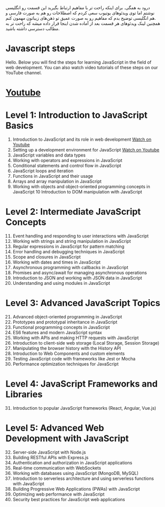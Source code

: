 درود به همگی. برای اینکه راحت تر با مفاهیم ارتباط بگیرید این قسمت رو انگلیسی نوشتم اما توی ویدئوهای یوتیوب سعی کردم که اصطلاحات رو هم به صورت فارسی و هم انگلیسی توضیح بدم که مفاهیم رو به صورت عمیق تو ذهن‌های زیباتون مهمون کنم.   
همچنین لینک ویدئوهای هر قسمت بعد از آماده شدن اینجا قرار داده میشه که راحت تر به مطالب دسترسی داشته باشید.   

# Javascript steps

Hello. Below you will find the steps for learning JavaScript in the field of web development. You can also watch video tutorials of these steps on our YouTube channel.

# [Youtube](https://www.youtube.com/@sadeghSourceCode)

# Level 1: Introduction to JavaScript Basics

1. Introduction to JavaScript and its role in web development  [Watch on Youtube](https://youtu.be/5tdjTqYbvv4)
2. Setting up a development environment for JavaScript [Watch on Youtube](https://youtu.be/5tdjTqYbvv4)
3. JavaScript variables and data types
4. Working with operators and expressions in JavaScript
5. Conditional statements and control flow in JavaScript
6. JavaScript loops and iteration
7. Functions in JavaScript and their usage
8. Arrays and array manipulation in JavaScript
9. Working with objects and object-oriented programming concepts in JavaScript
10 Introduction to DOM manipulation with JavaScript

# Level 2: Intermediate JavaScript Concepts

11. Event handling and responding to user interactions with JavaScript
12. Working with strings and string manipulation in JavaScript
13. Regular expressions in JavaScript for pattern matching
14. Error handling and debugging techniques in JavaScript
15. Scope and closures in JavaScript
16. Working with dates and times in JavaScript
17. Asynchronous programming with callbacks in JavaScript
18. Promises and async/await for managing asynchronous operations
19. Introduction to JSON and working with JSON data in JavaScript
20. Understanding and using modules in JavaScript

# Level 3: Advanced JavaScript Topics

21. Advanced object-oriented programming in JavaScript
22. Prototypes and prototypal inheritance in JavaScript
23. Functional programming concepts in JavaScript
24. ES6 features and modern JavaScript syntax
25. Working with APIs and making HTTP requests with JavaScript
26. Introduction to client-side web storage (Local Storage, Session Storage)
27. Manipulating the browser history with the History API
28. Introduction to Web Components and custom elements
29. Testing JavaScript code with frameworks like Jest or Mocha
30. Performance optimization techniques for JavaScript

# Level 4: JavaScript Frameworks and Libraries

31. Introduction to popular JavaScript frameworks (React, Angular, Vue.js)

# Level 5: Advanced Web Development with JavaScript

32. Server-side JavaScript with Node.js
33. Building RESTful APIs with Express.js
34. Authentication and authorization in JavaScript applications
35. Real-time communication with WebSockets
36. Working with databases using JavaScript (MongoDB, MySQL)
37. Introduction to serverless architecture and using serverless functions with JavaScript
38. Building Progressive Web Applications (PWAs) with JavaScript
39. Optimizing web performance with JavaScript
40. Security best practices for JavaScript web applications

